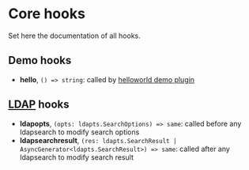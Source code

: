 # Core hooks

Set here the documentation of all hooks.

## Demo hooks

- **hello**, `() => string`: called by [helloworld demo plugin](./src/plugins/helloworld.ts)

## [LDAP](./src/lib/ldapActions.ts) hooks

- **ldapopts**, `(opts: ldapts.SearchOptions) => same`:
  called before any ldapsearch to modify search options
- **ldapsearchresult**, `(res: ldapts.SearchResult | AsyncGenerator<ldapts.SearchResult>) => same`:
  called after any ldapsearch to modify search result
